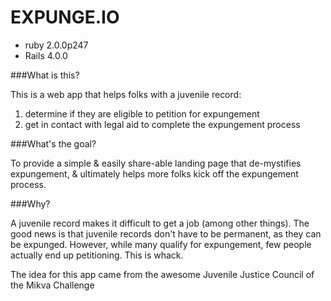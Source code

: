 EXPUNGE.IO
============

* ruby 2.0.0p247
* Rails 4.0.0 


###What is this?

This is a web app that helps folks with a juvenile record:
1. determine if they are eligible to petition for expungement
2. get in contact with legal aid to complete the expungement process

###What's the goal?

To provide a simple & easily share-able landing page that de-mystifies expungement, & ultimately helps more folks kick off the expungement process.

###Why?

A juvenile record makes it difficult to get a job (among other things). The good news is that juvenile records don't have to be permanent, as they can be expunged. However, while many qualify for expungement, few people actually end up petitioning. This is whack.




The idea for this app came from the awesome Juvenile Justice Council of the Mikva Challenge
